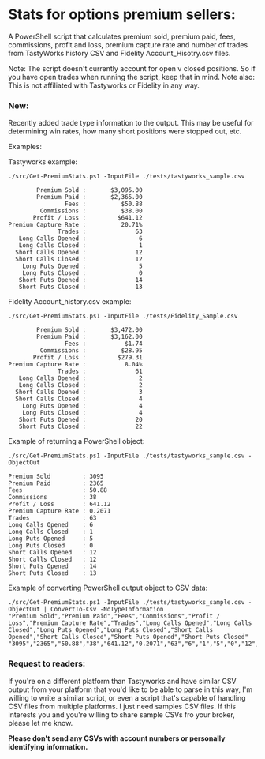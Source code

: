 # Stats for options premium sellers:

A PowerShell script that calculates premium sold, premium paid, fees, commissions, profit and loss, premium capture rate and number of trades from TastyWorks history CSV and Fidelity Account_Hisotry.csv files.

Note: The script doesn't currently account for open v closed positions. So if you have open trades when running the script, keep that in mind.
Note also: This is not affiliated with Tastyworks or Fidelity in any way.

### New:
Recently added trade type information to the output. This may be useful for determining win rates, how many short positions were stopped out, etc.

Examples:

Tastyworks example:
```
./src/Get-PremiumStats.ps1 -InputFile ./tests/tastyworks_sample.csv

        Premium Sold :       $3,095.00
        Premium Paid :       $2,365.00
                Fees :          $50.88
         Commissions :          $38.00
       Profit / Loss :         $641.12
Premium Capture Rate :          20.71%
              Trades :              63
   Long Calls Opened :               6
   Long Calls Closed :               1
  Short Calls Opened :              12
  Short Calls Closed :              12
    Long Puts Opened :               5
    Long Puts Closed :               0
   Short Puts Opened :              14
   Short Puts Closed :              13
```
Fidelity Account_history.csv example:
```
./src/Get-PremiumStats.ps1 -InputFile ./tests/Fidelity_Sample.csv

        Premium Sold :       $3,472.00
        Premium Paid :       $3,162.00
                Fees :           $1.74
         Commissions :          $28.95
       Profit / Loss :         $279.31
Premium Capture Rate :           8.04%
              Trades :              61
   Long Calls Opened :               2
   Long Calls Closed :               2
  Short Calls Opened :               3
  Short Calls Closed :               4
    Long Puts Opened :               4
    Long Puts Closed :               4
   Short Puts Opened :              20
   Short Puts Closed :              22
```
Example of returning a PowerShell object:
```
./src/Get-PremiumStats.ps1 -InputFile ./tests/tastyworks_sample.csv -ObjectOut

Premium Sold         : 3095
Premium Paid         : 2365
Fees                 : 50.88
Commissions          : 38
Profit / Loss        : 641.12
Premium Capture Rate : 0.2071
Trades               : 63
Long Calls Opened    : 6
Long Calls Closed    : 1
Long Puts Opened     : 5
Long Puts Closed     : 0
Short Calls Opened   : 12
Short Calls Closed   : 12
Short Puts Opened    : 14
Short Puts Closed    : 13
```
Example of converting PowerShell output object to CSV data:
```
./src/Get-PremiumStats.ps1 -InputFile ./tests/tastyworks_sample.csv -ObjectOut | ConvertTo-Csv -NoTypeInformation
"Premium Sold","Premium Paid","Fees","Commissions","Profit / Loss","Premium Capture Rate","Trades","Long Calls Opened","Long Calls Closed","Long Puts Opened","Long Puts Closed","Short Calls Opened","Short Calls Closed","Short Puts Opened","Short Puts Closed"
"3095","2365","50.88","38","641.12","0.2071","63","6","1","5","0","12","12","14","13"
```
### Request to readers:
If you're on a different platform than Tastyworks and have similar CSV output from your platform that you'd like to be able to parse in this way, I'm willing to write a similar script, or even a script that's capable of handling CSV files from multiple platforms. I just need samples CSV files. If this interests you and you're willing to share sample CSVs fro your broker, please let me know. 

**Please don't send any CSVs with account numbers or personally identifying information.**
